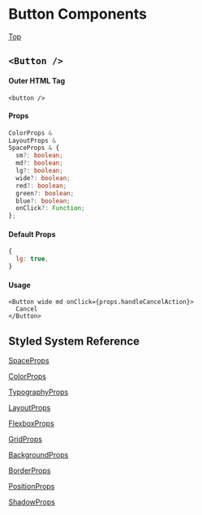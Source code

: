 # Button Components

[Top](https://www.github.com/urbit/indigo-react)

## `<Button />`

#### Outer HTML Tag

`<button />`

#### Props
```ts
ColorProps &
LayoutProps &
SpaceProps & {
  sm?: boolean;
  md?: boolean;
  lg?: boolean;
  wide?: boolean;
  red?: boolean;
  green?: boolean;
  blue?: boolean;
  onClick?: Function;
};
```

#### Default Props
```js
{
  lg: true,
}
```

#### Usage
```tsx
<Button wide md onClick={props.handleCancelAction}>
  Cancel
</Button>
```

## Styled System Reference
[SpaceProps](https://styled-system.com/table#space)

[ColorProps](https://styled-system.com/table#color)

[TypographyProps](https://styled-system.com/table#typography)

[LayoutProps](https://styled-system.com/table#layout)

[FlexboxProps](https://styled-system.com/table#flexbox)

[GridProps](https://styled-system.com/table#grid-layout)

[BackgroundProps](https://styled-system.com/table#background)

[BorderProps](https://styled-system.com/table#border)

[PositionProps](https://styled-system.com/table#position)

[ShadowProps](https://styled-system.com/table#shadow)
